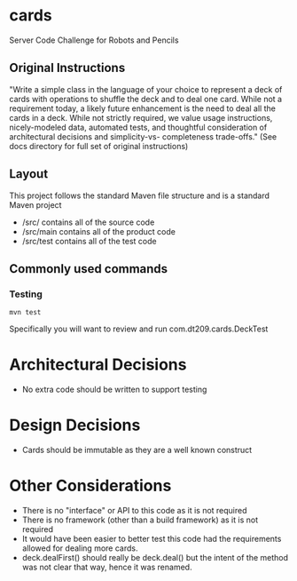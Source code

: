 # cards
Server Code Challenge for Robots and Pencils

## Original Instructions
"Write a simple class in the language of your choice to represent a deck of cards with
operations to shuffle the deck and to deal one card. While not a requirement today, a
likely future enhancement is the need to deal all the cards in a deck.
While not strictly required, we value usage instructions, nicely-modeled data, automated
tests, and thoughtful consideration of architectural decisions and simplicity-vs-
completeness trade-offs." (See docs directory for full set of original instructions)

## Layout
This project follows the standard Maven file structure and is a standard Maven project
* <project root>/src/ contains all of the source code
* <project root>/src/main contains all of the product code
* <project root>/src/test contains all of the test code

## Commonly used commands

### Testing
```
mvn test
```
Specifically you will want to review and run com.dt209.cards.DeckTest

# Architectural Decisions
* No extra code should be written to support testing

# Design Decisions
* Cards should be immutable as they are a well known construct

# Other Considerations
* There is no "interface" or API to this code as it is not required
* There is no framework (other than a build framework) as it is not required
* It would have been easier to better test this code had the requirements allowed for dealing more cards.
* deck.dealFirst() should really be deck.deal() but the intent of the method was not clear that way, hence it was renamed.